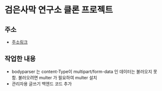 # 검은사막 연구소 클론 프로젝트

## 주소

- [주소링크](https://github.com/ddock4you/clone-blackdesert-lab)

## 작업한 내용

- bodyparser 는 content-Type이 multipart/form-data 인 데이터는 불러오지 못함. 불러오려면 multer 가 필요하여 multer 설치
- 관리자용 글쓰기 백엔드 코드 추가
